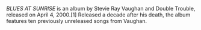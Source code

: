 _BLUES AT SUNRISE_ is an album by Stevie Ray Vaughan and Double Trouble, released on April 4, 2000.[1] Released a decade after his death, the album features ten previously unreleased songs from Vaughan.
